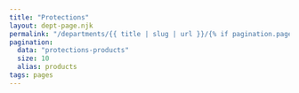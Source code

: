 ```yaml
---
title: "Protections"
layout: dept-page.njk
permalink: "/departments/{{ title | slug | url }}/{% if pagination.pageNumber > 0 %}{{pagination.pageNumber | plus: 1 }}{% endif %}/"
pagination:
  data: "protections-products"
  size: 10
  alias: products
tags: pages
---
```



